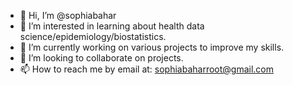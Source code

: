 - 👋 Hi, I’m @sophiabahar
- 👀 I’m interested in learning about health data science/epidemiology/biostatistics. 
- 🌱 I’m currently working on various projects to improve my skills. 
- 💞️ I’m looking to collaborate on projects. 
- 📫 How to reach me by email at: sophiabaharroot@gmail.com

<!---
sophiabahar/sophiabahar is a ✨ special ✨ repository because its `README.md` (this file) appears on your GitHub profile.
You can click the Preview link to take a look at your changes.
--->
